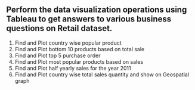 ## Perform the data visualization operations using Tableau to get answers to various business questions on Retail dataset.

1. Find and Plot country wise popular product
2. Find and Plot bottom 10 products based on total sale
3. Find and Plot top 5 purchase order
4. Find and Plot most popular products based on sales
5. Find and Plot half yearly sales for the year 2011
6. Find and Plot country wise total sales quantity and show on Geospatial graph
